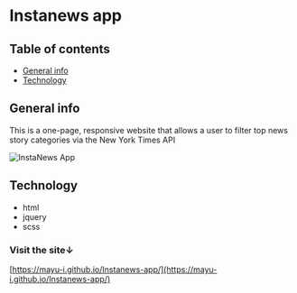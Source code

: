 # Instanews app

## Table of contents
* [General info](#general-info)
* [Technology](#technology)

## General info
This is a one-page, responsive website that allows a user to filter top news story categories via the New York Times API

![InstaNews App](https://user-images.githubusercontent.com/42310122/70943200-28397180-2005-11ea-8e9f-84531bfe30a6.png)


## Technology
- html
- jquery
- scss

### Visit the site↓

[https://mayu-i.github.io/Instanews-app/](https://mayu-i.github.io/Instanews-app/)
